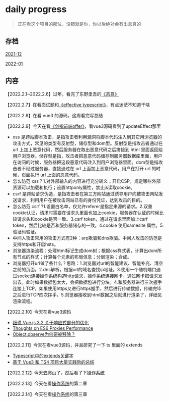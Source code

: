 # daily progress

> 正在看这个项目的那位，没错就是你，你以后绝对会有出息真的

## 存档

[2021-12](./2021-12)

[2022-01](./2022-01)

## 内容

【2022.2.1~2022.2.6】过年，看完了东野圭吾的[《恶意》](https://book.douban.com/subject/3646172/)

【2022.2.7】在看面试题和[《effective typescript》](https://book.douban.com/subject/34893998/)，有点迷茫不知道干啥

【2022.2.8】在看 vue3 的源码，这周看完写总结

【2022.2.9】今天在看[《剑指前端offer》](https://febook.hzfe.org/awesome-interview/book1/network-security)，看vue3源码看到了updateEffect那里

- xss 是跨站脚本攻击，是指攻击者利用漏洞将脚本代码注入到其它用浏览器的攻击方式，常见的类型有反射型，储存型和dom型。反射型是指攻击者通过在 url 上加上恶意代码，然后服务器在取出恶意代码之后拼接到 html 里面返回给用户浏览器。储存型是指，攻击者把恶意代码储存到服务器数据库里面，用户在访问的时候，服务器把这段恶意代码注入到用户浏览器里面。dom型是指攻击者不经过服务器，直接通过在 url 上面加上恶意代码，用户在打开 url 的时候，页面执行 url 上面的恶意代码。
- 怎么防范 xss？1.对外部输入的内容进行充分转义；开启CSP，规定哪些外部资源可以加载和执行；设置httponly属性，禁止js读取cookie。
- csrf 是跨站请求伪造，是指攻击者在第三方网站通过诱导用户向被攻击网站发送请求，利用用户在被攻击网站已有的身份凭证，达到攻击的目的。
- 怎么防范 csrf ?1.设置白名单，仅允许referer是指定来源的请求。2.双重cookie认证，请求时需要在请求头里面也加上cookie，服务器在认证的时候比较请求头和cookie是否一致。3.csrf token，通过在请求里面加上csrf token，然后比较是否和服务器储存的一致。4.cookie 使用samesite 属性。5.验证码验证。
- 中间人攻击常用的攻击方式有2种：arp欺骗和dns欺骗。中间人攻击的防范是支持https和开启hsts。
- 浏览器渲染流程：处理html标记生成dom树；根据css样式表，计算出dom所有节点的样式；计算每个元素的布局信息；分层渲染；合成。
- 浏览器打开url做了些什么？思路：1.浏览器对url的智能建议、智能补充、清空之前的页面。2.dns解析，根据url的域名查找ip地址。3.使用一个随机端口通过socket连接操作系统构造http请求，操作系统连接网卡，通过网卡把请求发出去。此时如果数据包太大，会把数据包进行分块。4.和服务器进行三次握手连接上TCP，如果使用https又进行https握手，然后进行传输数据，传输完毕之后进行TCP四次挥手。5.浏览器接收到html数据之后就进行渲染了，详细见渲染流程。

【2022.2.10】今天在看vue3源码

- [细说 Vue.js 3.2 关于响应式部分的优化](https://juejin.cn/post/6995732683435278344)
- [Thoughts on ES6 Proxies Performance](https://thecodebarbarian.com/thoughts-on-es6-proxies-performance)
- [Object.observe为何要被移除？](https://github.com/luokuning/blogs/issues/1)

【2022.2.11】今天在看vue3源码，并且研究了一下 ts 里面的 extends

- [Typescript中的extends关键字](https://blog.csdn.net/qq_34998786/article/details/120300361?spm=1001.2014.3001.5502)
- [基于 Vue3 和 TS4 项目大量实践后的总结](https://blog.csdn.net/qq_34998786/article/details/121601292)

【2022.2.12】今天去爬山了，然后看了下[操作系统](https://mit-public-courses-cn-translatio.gitbook.io/mit6-s081/lec01-introduction-and-examples/1.3-why-hard-and-interesting)

【2022.2.13】今天在看[操作系统](https://mit-public-courses-cn-translatio.gitbook.io/mit6-s081/lec01-introduction-and-examples/1.3-why-hard-and-interesting)的第二章

【2022.2.14】今天在看[操作系统](https://mit-public-courses-cn-translatio.gitbook.io/mit6-s081/lec01-introduction-and-examples/1.3-why-hard-and-interesting)的第三章
